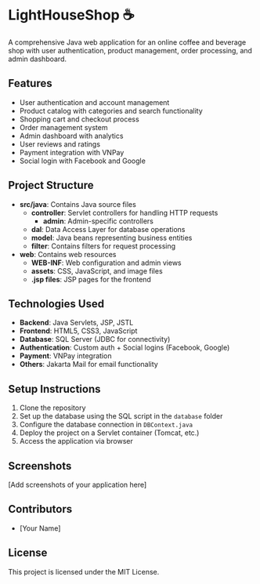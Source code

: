 # LightHouseShop ☕

A comprehensive Java web application for an online coffee and beverage shop with user authentication, product management, order processing, and admin dashboard.

## Features

- User authentication and account management
- Product catalog with categories and search functionality
- Shopping cart and checkout process
- Order management system
- Admin dashboard with analytics
- User reviews and ratings
- Payment integration with VNPay
- Social login with Facebook and Google

## Project Structure

- **src/java**: Contains Java source files
  - **controller**: Servlet controllers for handling HTTP requests
    - **admin**: Admin-specific controllers
  - **dal**: Data Access Layer for database operations
  - **model**: Java beans representing business entities
  - **filter**: Contains filters for request processing
- **web**: Contains web resources
  - **WEB-INF**: Web configuration and admin views
  - **assets**: CSS, JavaScript, and image files
  - **.jsp files**: JSP pages for the frontend

## Technologies Used

- **Backend**: Java Servlets, JSP, JSTL
- **Frontend**: HTML5, CSS3, JavaScript
- **Database**: SQL Server (JDBC for connectivity)
- **Authentication**: Custom auth + Social logins (Facebook, Google)
- **Payment**: VNPay integration
- **Others**: Jakarta Mail for email functionality

## Setup Instructions

1. Clone the repository
2. Set up the database using the SQL script in the `database` folder
3. Configure the database connection in `DBContext.java`
4. Deploy the project on a Servlet container (Tomcat, etc.)
5. Access the application via browser

## Screenshots

[Add screenshots of your application here]

## Contributors

- [Your Name]

## License

This project is licensed under the MIT License.
